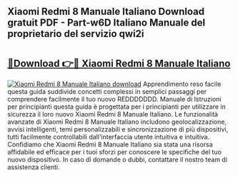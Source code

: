 ## Xiaomi Redmi 8 Manuale Italiano Download gratuit PDF - Part-w6D Italiano Manuale del proprietario del servizio qwi2i

# <h2><a href="http://dfaqcg.blite.top/?on=Xiaomi+Redmi+8+Manuale+Italiano">🔗Download 👉🔴 Xiaomi Redmi 8 Manuale Italiano</a></h2>

[![Xiaomi Redmi 8 Manuale Italiano download](https://i.imgur.com/lujVjoI.png)](http://dfaqcg.blite.top/?on=Xiaomi+Redmi+8+Manuale+Italiano)
Apprendimento reso facile questa guida suddivide concetti complessi in semplici passaggi per comprendere facilmente il tuo nuovo REDDDDDDD. Manuale di Istruzioni per principianti questa guida è progettata per i principianti per utilizzare in sicurezza il loro nuovo Xiaomi Redmi 8 Manuale Italiano. Le funzionalità avanzate di Xiaomi Redmi 8 Manuale Italiano includono geolocalizzazione, avvisi intelligenti, temi personalizzabili e sincronizzazione di più dispositivi, tutti facilmente controllabili dall'interfaccia utente intuitiva e intuitiva. Confidiamo che Xiaomi Redmi 8 Manuale Italiano sia stata una risorsa affidabile ed efficace per i tuoi sforzi per conoscere le specifiche del tuo nuovo dispositivo. In caso di domande o dubbi, contattare il nostro team di assistenza clienti.
